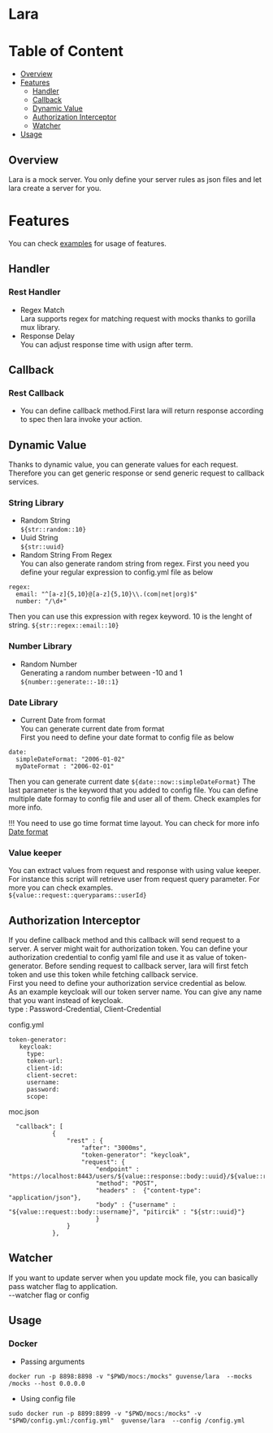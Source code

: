 # Lara



# Table of Content
- [Overview](#overview)
- [Features](#features)
    * [Handler](#handler)
    * [Callback](#callback)
    * [Dynamic Value](#dynamic-value)
    * [Authorization Interceptor](#authorization-interceptor)
    * [Watcher](#watcher)
 - [Usage](#usage)

## Overview
Lara is a mock server. You only define your server rules as json files and let lara create a server for you. 

# Features
You can check [examples](example) for usage of features.

## Handler
 ### Rest Handler
- Regex Match     
Lara supports regex for matching request with mocks thanks to gorilla mux library.
- Response Delay     
You can adjust response time with usign after term.

## Callback
  ### Rest Callback
- You can define callback method.First lara will return response according to spec then lara invoke your action.


## Dynamic Value
Thanks to dynamic value, you can generate values for each request. Therefore you can get generic response or send generic request to callback services.

### String Library
- Random String      
`${str::random::10} `
- Uuid String     
`${str::uuid} `
- Random String From Regex   
You can also generate random string from regex. First you need you define your regular expression to config.yml file as below
``` 
regex:
  email: "^[a-z]{5,10}@[a-z]{5,10}\\.(com|net|org)$"
  number: "/\d+"
``` 
Then you can use this expression with regex keyword. 10 is the lenght of string.
`${str::regex::email::10} `

### Number Library
- Random Number      
Generating a random number between -10 and 1    
`${number::generate::-10::1}`


### Date Library
- Current Date from format   
You can generate current date from format    
First you need to define your date format to config file as below
``` 
date:
  simpleDateFormat: "2006-01-02"
  myDateFormat : "2006-02-01"
``` 
Then you can generate current date
`${date::now::simpleDateFormat}`
The last parameter is the keyword that you added to config file. You can define multiple date formay to config file and user all of them. Check examples for more info.

!!! You need to use go time format time layout. You can check for more info
[Date format]([quora.com/profile/Ashish-Kulkarni-100](https://gosamples.dev/date-format-yyyy-mm-dd/#:~:text=%F0%9F%93%85%20YYYY-MM-DD%20date%20format%20in%20Go&text=To%2))


### Value keeper 
You can extract values from request and response with using value keeper.     
For instance this script will retrieve user from request query parameter. For more you can check examples.     
`${value::request::queryparams::userId}`


## Authorization Interceptor
If you define callback method and this callback will send request to a server. A server might wait for authorization token. You can define your authorization credential to config yaml file and use it as value of token-generator. Before sending request to callback server, lara will first fetch token and use this token while fetching callback service.       
First you need to define your authorization service credential as below.      
As an example keycloak will our token server name. You can give any name that you want instead of keycloak.    
type : Password-Credential, Client-Credential      

config.yml
``` 
token-generator:
   keycloak:
     type: 
     token-url:  
     client-id: 
     client-secret:
     username: 
     password: 
     scope: 
```

moc.json
``` 
  "callback": [
            {
                "rest" : {
                    "after": "3000ms",
                    "token-generator": "keycloak",
                    "request": {
                        "endpoint" : "https://localhost:8443/users/${value::response::body::uuid}/${value::request::queryparams::test}",
                        "method": "POST",
                        "headers" :  {"content-type": "application/json"},
                        "body" : {"username" : "${value::request::body::username}", "pitircik" : "${str::uuid}"}
                        }
                }
            },
```


## Watcher 
If you want to update server when you update mock file, you can basically pass watcher flag to application.    
--watcher flag or config

## Usage 

### Docker
- Passing arguments

``` 
docker run -p 8898:8898 -v "$PWD/mocs:/mocks" guvense/lara  --mocks /mocks --host 0.0.0.0
```

- Using config file
```
sudo docker run -p 8899:8899 -v "$PWD/mocs:/mocks" -v "$PWD/config.yml:/config.yml"  guvense/lara  --config /config.yml
```

